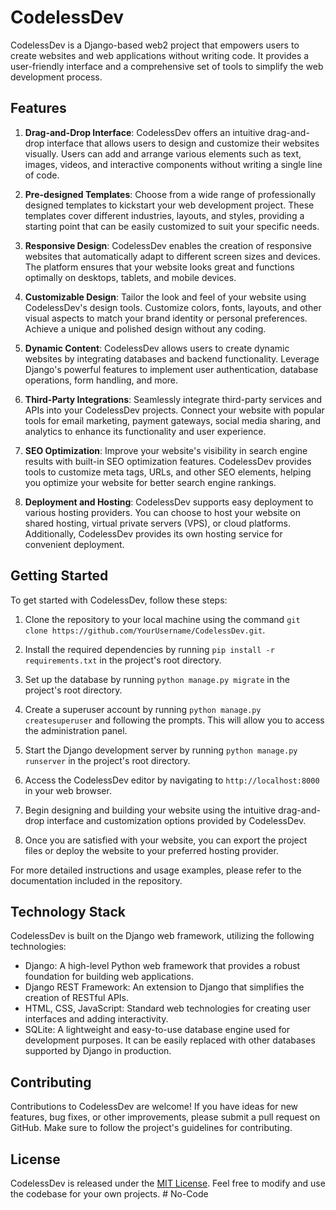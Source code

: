 # CodelessDev

CodelessDev is a Django-based web2 project that empowers users to create websites and web applications without writing code. It provides a user-friendly interface and a comprehensive set of tools to simplify the web development process.

## Features

1. **Drag-and-Drop Interface**: CodelessDev offers an intuitive drag-and-drop interface that allows users to design and customize their websites visually. Users can add and arrange various elements such as text, images, videos, and interactive components without writing a single line of code.
    
2. **Pre-designed Templates**: Choose from a wide range of professionally designed templates to kickstart your web development project. These templates cover different industries, layouts, and styles, providing a starting point that can be easily customized to suit your specific needs.
    
3. **Responsive Design**: CodelessDev enables the creation of responsive websites that automatically adapt to different screen sizes and devices. The platform ensures that your website looks great and functions optimally on desktops, tablets, and mobile devices.
    
4. **Customizable Design**: Tailor the look and feel of your website using CodelessDev's design tools. Customize colors, fonts, layouts, and other visual aspects to match your brand identity or personal preferences. Achieve a unique and polished design without any coding.
    
5. **Dynamic Content**: CodelessDev allows users to create dynamic websites by integrating databases and backend functionality. Leverage Django's powerful features to implement user authentication, database operations, form handling, and more.
    
6. **Third-Party Integrations**: Seamlessly integrate third-party services and APIs into your CodelessDev projects. Connect your website with popular tools for email marketing, payment gateways, social media sharing, and analytics to enhance its functionality and user experience.
    
7. **SEO Optimization**: Improve your website's visibility in search engine results with built-in SEO optimization features. CodelessDev provides tools to customize meta tags, URLs, and other SEO elements, helping you optimize your website for better search engine rankings.
    
8. **Deployment and Hosting**: CodelessDev supports easy deployment to various hosting providers. You can choose to host your website on shared hosting, virtual private servers (VPS), or cloud platforms. Additionally, CodelessDev provides its own hosting service for convenient deployment.
    

## Getting Started

To get started with CodelessDev, follow these steps:

1. Clone the repository to your local machine using the command `git clone https://github.com/YourUsername/CodelessDev.git`.
    
2. Install the required dependencies by running `pip install -r requirements.txt` in the project's root directory.
    
3. Set up the database by running `python manage.py migrate` in the project's root directory.
    
4. Create a superuser account by running `python manage.py createsuperuser` and following the prompts. This will allow you to access the administration panel.
    
5. Start the Django development server by running `python manage.py runserver` in the project's root directory.
    
6. Access the CodelessDev editor by navigating to `http://localhost:8000` in your web browser.
    
7. Begin designing and building your website using the intuitive drag-and-drop interface and customization options provided by CodelessDev.
    
8. Once you are satisfied with your website, you can export the project files or deploy the website to your preferred hosting provider.
    

For more detailed instructions and usage examples, please refer to the documentation included in the repository.

## Technology Stack

CodelessDev is built on the Django web framework, utilizing the following technologies:

- Django: A high-level Python web framework that provides a robust foundation for building web applications.
- Django REST Framework: An extension to Django that simplifies the creation of RESTful APIs.
- HTML, CSS, JavaScript: Standard web technologies for creating user interfaces and adding interactivity.
- SQLite: A lightweight and easy-to-use database engine used for development purposes. It can be easily replaced with other databases supported by Django in production.

## Contributing

Contributions to CodelessDev are welcome! If you have ideas for new features, bug fixes, or other improvements, please submit a pull request on GitHub. Make sure to follow the project's guidelines for contributing.

## License

CodelessDev is released under the [MIT License](https://opensource.org/licenses/MIT). Feel free to modify and use the codebase for your own projects.
#   N o - C o d e  
 